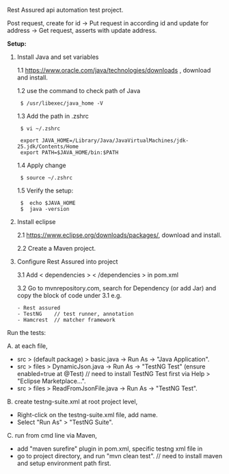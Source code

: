 
Rest Assured api automation test project.

Post request, create for id -> Put request in according id and update for address -> Get request, asserts with update address.

**Setup:** 
1. Install Java and set variables

   1.1  https://www.oracle.com/java/technologies/downloads , download and install.
   
   1.2  use the command to check path of Java

        $ /usr/libexec/java_home -V

   1.3  Add the path in .zshrc

        $ vi ~/.zshrc
      
        export JAVA_HOME=/Library/Java/JavaVirtualMachines/jdk-25.jdk/Contents/Home
        export PATH=$JAVA_HOME/bin:$PATH

    1.4  Apply change

        $ source ~/.zshrc

    1.5  Verify the setup:

        $  echo $JAVA_HOME
        $  java -version

3.   Install eclipse
  
     2.1  https://www.eclipse.org/downloads/packages/, download and install.

     2.2  Create a Maven project.


    


5. Configure Rest Assured into project

     3.1 Add < dependencies > < /dependencies >  in pom.xml 


     3.2 Go to mvnrepository.com, search for Dependency (or add Jar) and copy the block of code under 3.1 e.g.
   
       - Rest assured
       - TestNG    // test runner, annotation
       - Hamcrest  // matcher framework
 


Run the tests: 

A. at each file,
- src > (default package) > basic.java -> Run As -> "Java Application".
- src > files > DynamicJson.java -> Run As -> "TestNG Test" (ensure enabled=true at @Test) // need to install TestNG Test first via Help > "Eclipse Marketplace...".
- src > files > ReadFromJsonFile.java -> Run As -> "TestNG Test".

B. create testng-suite.xml at root project level,
- Right-click on the testng-suite.xml file, add <class> name.
- Select "Run As" > "TestNG Suite".

C. run from cmd line via Maven,
- add "maven surefire" plugin in pom.xml, specific testng xml file in <suiteXmlFile>
- go to project directory, and run "mvn clean test".  // need to install maven and setup environment path first.
